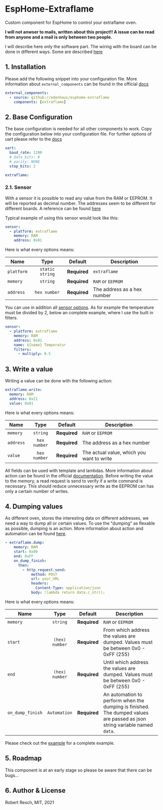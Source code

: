 # EspHome-Extraflame

Custom component for EspHome to control your extraflame oven.

**I will not anwser to mails, written about this project!! A issue can be read from anyone and a mail is only between two people.**

I will describe here only the software part. The wiring with the board can be done in different ways. Some are described [here](https://k3a.me/ir-controller-for-pellet-stove-with-micronova-controller-stufe-e-pellet-aria-ir-telecomando/)

## 1. Installation

Please add the following snippet into your configuration file.
More information about `external_components` can be found in the official [docs](https://esphome.io/components/external_components.html)

```yaml
external_components:
  - source: github://edenhaus/esphome-extraflame
    components: [extraflame]
```

## 2. Base Configuration

The base configuration is needed for all other components to work.
Copy the configuration below into your configuration file. For further options of uart please refer to the [docs](https://esphome.io/components/uart.html)

```yaml
uart:
  baud_rate: 1200
  # data_bits: 8
  # parity: NONE
  stop_bits: 2

extraflame:
```

### 2.1. Sensor

With a sensor it is possible to read any value from the RAM or EEPROM. It will be reported as decimal number.
The addresses seem to be different for different boards. A reference can be found [here](https://k3a.me/ir-controller-for-pellet-stove-with-micronova-controller-stufe-e-pellet-aria-ir-telecomando/)

Typical example of using this sensor would look like this:

```yaml
sensor:
  - platform: extraflame
    memory: RAM
    address: 0x01
```

Here is what every options means:

| Name       |      Type       | Default      | Description                 |
| ---------- | :-------------: | ------------ | --------------------------- |
| `platform` | `static string` | **Required** | `extraflame`                |
| `memory`   |    `string`     | **Required** | `RAM` or `EEPROM`           |
| `address`  |  `hex number`   | **Required** | The address as a hex number |

You can use in addition all [sensor options](https://esphome.io/components/sensor/index.html).
As for example the temperature must be divided by 2, below an complete example, where I use the built in filters.

```yaml
sensor:
  - platform: extraflame
    memory: RAM
    address: 0x01
    name: ${name} Temperatur
    filters:
      - multiply: 0.5
```

## 3. Write a value

Writing a value can be done with the following action:

```yaml
extraflame.write:
  memory: RAM
  address: 0x21
  value: 0x01
```

Here is what every options means:

| Name      |     Type     | Default      | Description                               |
| --------- | :----------: | ------------ | ----------------------------------------- |
| `memory`  |   `string`   | **Required** | `RAM` or `EEPROM`                         |
| `address` | `hex number` | **Required** | The address as a hex number               |
| `value`   | `hex number` | **Required** | The actual value, which you want to write |

All fields can be used with template and lambdas. More information about action can be found in the official [documentation](https://esphome.io/guides/automations.html).
Before writing the value to the memory, a read request is send to verify if a write command is necessary. This should reduce unnecessary write as the EEPROM can has only a certain number of writes.

## 4. Dumping values

As different oven, stores the interesting data on different addresses, we need a way to dump all or certain values.
To use the "dumping" as flexable as possible, dumping is an action. More information about action and automation can be found [here](https://esphome.io/guides/automations.html).


```yaml
- extraflame.dump:
    memory: RAM
    start: 0x00
    end: 0xFF
    on_dump_finish:
      then:
        - http_request.send:
            method: POST
            url: your_URL
            headers:
              Content-Type: application/json
            body: !lambda return data.c_str();
```

Here is what every options means:

| Name             |      Type      | Default      | Description                                                                                                               |
|------------------|:--------------:| ------------ |---------------------------------------------------------------------------------------------------------------------------|
| `memory`         |    `string`    | **Required** | `RAM` or `EEPROM`                                                                                                         |
| `start`          | `(hex) number` | **Required** | From which address the values are dumped. Values must be between 0x0 - 0xFF (255)                                         |
| `end`            | `(hex) number` | **Required** | Until which address the values are dumped. Values must be between 0x0 - 0xFF (255)                                        |
| `on_dump_finish` |  `Automation`  | **Required** | An automation to perform when the dumping is finished. The dumped values are passed as json string variable named `data`. |

Please check out the [example](example.yaml) for a complete example.

## 5. Roadmap

This component is at an early stage so please be aware that there can be bugs...

## 6. Author & License

Robert Resch, MIT, 2021
